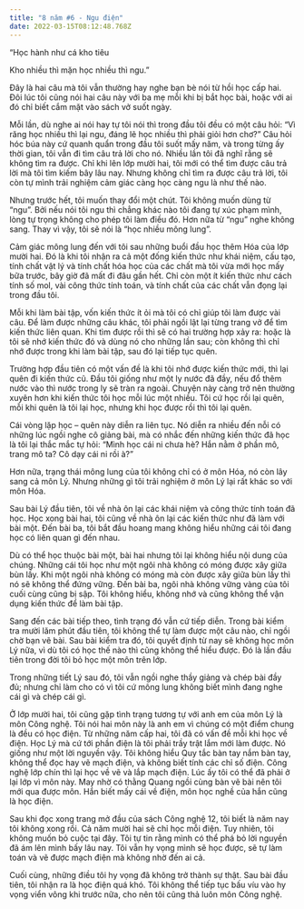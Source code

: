 ```yaml
---
title: "8 năm #6 - Ngu điện"
date: 2022-03-15T08:12:48.768Z
---
```


“Học hành như cá kho tiêu

Kho nhiều thì mặn học nhiều thì ngu.”

Đây là hai câu mà tôi vẫn thường hay nghe bạn bè nói từ hồi học cấp hai. Đôi lúc tôi cũng nói hai câu này với ba mẹ mỗi khi bị bắt học bài, hoặc với ai đó chỉ biết cắm mặt vào sách vở suốt ngày.

Mỗi lần, dù nghe ai nói hay tự tôi nói thì trong đầu tôi đều có một câu hỏi: “Vì răng học nhiều thì lại ngu, đáng lẽ học nhiều thì phải giỏi hơn chơ?” Câu hỏi hóc búa này cứ quanh quẩn trong đầu tôi suốt mấy năm, và trong từng ấy thời gian, tôi vẫn đi tìm câu trả lời cho nó. Nhiều lần tôi đã nghĩ rằng sẽ không tìm ra được. Chỉ khi lên lớp mười hai, tôi mới có thể tìm được câu trả lời mà tôi tìm kiếm bây lâu nay. Nhưng không chỉ tìm ra được câu trả lời, tôi còn tự mình trải nghiệm cảm giác càng học càng ngu là như thế nào.

Nhưng trước hết, tôi muốn thay đổi một chút. Tôi không muốn dùng từ “ngu”. Bởi nếu nói tôi ngu thì chẳng khác nào tôi đang tự xúc phạm mình, lòng tự trọng không cho phép tôi làm điều đó. Hơn nữa từ “ngu” nghe không sang. Thay vì vậy, tôi sẽ nói là “học nhiều mông lung”.

Cảm giác mông lung đến với tôi sau những buổi đầu học thêm Hóa của lớp mười hai. Đó là khi tôi nhận ra cả một đống kiến thức như khái niệm, cấu tạo, tính chất vật lý và tính chất hóa học của các chất mà tôi vừa mới học mấy bữa trước, bây giờ đã mất đi đâu gần hết. Chỉ còn một ít kiến thức như cách tính số mol, vài công thức tính toán, và tính chất của các chất vẫn đọng lại trong đầu tôi.

Mỗi khi làm bài tập, vốn kiến thức ít ỏi mà tôi có chỉ giúp tôi làm được vài câu. Để làm được những câu khác, tôi phải ngồi lật lại từng trang vở để tìm kiến thức liên quan. Khi tìm được rồi thì sẽ có hai trường hợp xảy ra: hoặc là tôi sẽ nhớ kiến thức đó và dùng nó cho những lần sau; còn không thì chỉ nhớ được trong khi làm bài tập, sau đó lại tiếp tục quên.

Trường hợp đầu tiên có một vấn đề là khi tôi nhớ được kiến thức mới, thì lại quên đi kiến thức cũ. Đầu tôi giống như một ly nước đã đầy, nếu đổ thêm nước vào thì nước trong ly sẽ tràn ra ngoài. Chuyện này càng trở nên thường xuyên hơn khi kiến thức tôi học mỗi lúc một nhiều. Tôi cứ học rồi lại quên, mỗi khi quên là tôi lại học, nhưng khi học được rồi thì tôi lại quên.

Cái vòng lặp học – quên này diễn ra liên tục. Nó diễn ra nhiều đến nỗi có những lúc ngồi nghe cô giảng bài, mà có nhắc đến những kiến thức đã học là tôi lại thắc mắc tự hỏi: “Mình học cái ni chưa hè? Hắn nằm ở phần mô, trang mô ta? Cô dạy cái ni rồi à?”

Hơn nữa, trạng thái mông lung của tôi không chỉ có ở môn Hóa, nó còn lây sang cả môn Lý. Nhưng những gì tôi trải nghiệm ở môn Lý lại rất khác so với môn Hóa.

Sau bài Lý đầu tiên, tôi về nhà ôn lại các khái niệm và công thức tính toán đã học. Học xong bài hai, tôi cũng về nhà ôn lại các kiến thức như đã làm với bài một. Đến bài ba, tôi bắt đầu hoang mang không hiểu những cái tôi đang học có liên quan gì đến nhau.

Dù có thể học thuộc bài một, bài hai nhưng tôi lại không hiểu nội dung của chúng. Những cái tôi học như một ngôi nhà không có móng được xây giữa bùn lầy. Khi một ngôi nhà không có móng mà còn được xây giữa bùn lầy thì nó sẽ không thể đứng vững. Đến bài ba, ngôi nhà không vững vàng của tôi cuối cùng cũng bị sập. Tôi không hiểu, không nhớ và cũng không thể vận dụng kiến thức để làm bài tập.

Sang đến các bài tiếp theo, tình trạng đó vẫn cứ tiếp diễn. Trong bài kiểm tra mười lăm phút đầu tiên, tôi không thể tự làm được một câu nào, chỉ ngồi chờ bạn vẽ bài. Sau bài kiểm tra đó, tôi quyết định từ nay sẽ không học môn Lý nữa, vì dù tôi có học thế nào thì cũng không thể hiểu được. Đó là lần đầu tiên trong đời tôi bỏ học một môn trên lớp.

Trong những tiết Lý sau đó, tôi vẫn ngồi nghe thầy giảng và chép bài đầy đủ; nhưng chỉ làm cho có vì tôi cứ mông lung không biết mình đang nghe cái gì và chép cái gì.

Ở lớp mười hai, tôi cũng gặp tình trạng tương tự với anh em của môn Lý là môn Công nghệ. Tôi nói hai môn này là anh em vì chúng có một điểm chung là đều có học điện. Từ những năm cấp hai, tôi đã có vấn đề mỗi khi học về điện. Học Lý mà cứ tới phần điện là tôi phải trầy trật lắm mới làm được. Nó giống như một lời nguyền vậy. Tôi không hiểu Quy tắc bàn tay nắm bàn tay, không thể đọc hay vẽ mạch điện, và không biết tính các chỉ số điện. Công nghệ lớp chín thì lại học về vẽ và lắp mạch điện. Lúc ấy tôi có thể đã phải ở lại lớp vì môn này. May nhờ có thằng Quang ngồi cùng bàn vẽ bài nên tôi mới qua được môn. Hắn biết mấy cái về điện, môn học nghề của hắn cũng là học điện.

Sau khi đọc xong trang mở đầu của sách Công nghệ 12, tôi biết là năm nay tôi không xong rồi. Cả năm mười hai sẽ chỉ học mỗi điện. Tuy nhiên, tôi không muốn bỏ cuộc tại đây. Tôi tự tin rằng mình có thể phá bỏ lời nguyền đã ám lên mình bấy lâu nay. Tôi vẫn hy vọng mình sẽ học được, sẽ tự làm toán và vẽ được mạch điện mà không nhờ đến ai cả.

Cuối cùng, những điều tôi hy vọng đã không trở thành sự thật. Sau bài đầu tiên, tôi nhận ra là học điện quá khó. Tôi không thể tiếp tục bấu víu vào hy vọng viển vông khi trước nữa, cho nên tôi cũng thả luôn môn Công nghệ.
